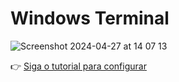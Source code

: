 # Windows Terminal
![Screenshot 2024-04-27 at 14 07 13](https://github.com/balta-io/windows-terminal/assets/965305/b839ddcc-7d07-47f1-a18b-dc4097710116)

👉 [Siga o tutorial para configurar](https://blog.balta.io/windows-terminal/)
